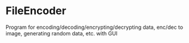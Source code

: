 # FileEncoder
Program for encoding/decoding/encrypting/decrypting data, enc/dec to image, generating random data, etc. with GUI
